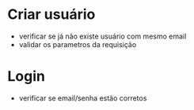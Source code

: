 # Criar usuário
- verificar se já não existe usuário com mesmo email
- validar os parametros da requisição

# Login
- verificar se email/senha estão corretos